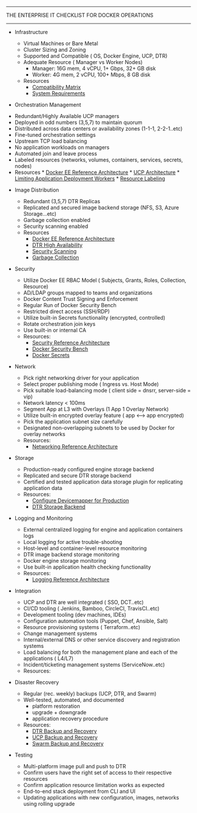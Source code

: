 -----------------------------------------------------------    
THE ENTERPRISE IT CHECKLIST FOR DOCKER OPERATIONS          

-----------------------------------------------------------

-  Infrastructure  
    * Virtual Machines or Bare Metal
    * Cluster Sizing and Zoning
    * Supported and Compatible ( OS, Docker Engine, UCP, DTR) 
    * Adequate Resource ( Manager vs Worker Nodes)
        * Manager: 16G mem, 4 vCPU, 1+ Gbps, 32+ GB disk
        * Worker: 4G mem, 2 vCPU, 100+ Mbps, 8 GB disk
    * Resources
        * [Compatibility Matrix](https://success.docker.com/Policies/Compatibility_Matrix)
        * [System Requirements](https://success.docker.com/article/Docker_Reference_Architecture-_Docker_EE_Best_Practices_and_Design_Considerations_17_03#astandarddeploymentarchitecture)

- Orchestration Management

 * Redundant/Highly Available UCP managers 
 * Deployed in odd numbers (3,5,7) to maintain quorum
 * Distributed across data centers or availability zones (1-1-1, 2-2-1..etc)
 * Fine-tuned orchestration settings
 * Upstream TCP load balancing 
 * No application workloads on managers
 * Automated join and leave process 
 * Labeled resources (networks, volumes, containers, services, secrets, nodes)
 * Resources
         * [Docker EE Reference Architecture](https://success.docker.com/article/Docker_Reference_Architecture-_Docker_EE_Best_Practices_and_Design_Considerations_17_03#astandarddeploymentarchitecture)
         * [UCP Architecture](https://docs.docker.com/datacenter/ucp/2.2/guides/architecture/)
         * [Limiting Application Deployment Workers](https://docs.docker.com/datacenter/ucp/2.2/guides/admin/configure/restrict-services-to-worker-nodes/)
         * [Resource Labeling](https://docs.docker.com/datacenter/ucp/2.2/guides/admin/configure/add-labels-to-cluster-nodes/)

- Image Distribution

    * Redundant (3,5,7) DTR Replicas 
    * Replicated and secured image backend storage (NFS, S3, Azure Storage…etc)
    * Garbage collection enabled
    * Security scanning enabled
    * Resources
        * [Docker EE Reference Architecture](https://success.docker.com/article/Docker_Reference_Architecture-_Docker_EE_Best_Practices_and_Design_Considerations_17_03#astandarddeploymentarchitecture)
        * [DTR High Availability](https://docs.docker.com/datacenter/dtr/2.3/guides/admin/configure/set-up-high-availability/)
        * [Security Scanning](https://docs.docker.com/datacenter/dtr/2.3/guides/admin/configure/set-up-vulnerability-scans/)
        * [Garbage Collection](https://docs.docker.com/datacenter/dtr/2.3/guides/admin/configure/garbage-collection/)

- Security 
    * Utilize Docker EE RBAC Model ( Subjects, Grants, Roles, Collection, Resource)
    * AD/LDAP groups mapped to teams and organizations 
    * Docker Content Trust Signing and Enforcement
    * Regular Run of Docker Security Bench 
    * Restricted direct access (SSH/RDP) 
    * Utilize built-in Secrets functionality (encrypted, controlled)
    * Rotate orchestration join keys
    * Use built-in or internal CA
    * Resources:
        * [Security Reference Architecture](https://success.docker.com/article/Docker_Reference_Architecture-_Securing_Docker_EE_and_Security_Best_Practices)
        * [Docker Security Bench](https://github.com/docker/docker-bench-security)
        * [Docker Secrets](https://docs.docker.com/engine/swarm/secrets/)

- Network

    * Pick right networking driver for your application 
    * Select proper publishing mode ( Ingress vs. Host Mode)
    * Pick suitable load-balancing mode ( client side = dnsrr, server-side = vip)
    * Network latency < 100ms
    * Segment App at L3 with Overlays (1 App  1 Overlay Network)
    * Utilize built-in encrypted overlay feature ( app <--> app encrypted)
    * Pick the application subnet size carefully 
    * Designated non-overlapping subnets to be used by Docker for overlay networks 
    * Resources:
        * [Networking Reference Architecture](https://success.docker.com/article/Docker_Reference_Architecture-_Designing_Scalable,_Portable_Docker_Container_Networks)

- Storage 

    * Production-ready configured engine storage backend 
    * Replicated and secure DTR storage backend
    * Certified and tested application data storage plugin for replicating application data 
    * Resources:
        * [Configure Devicemapper for Production](https://docs.docker.com/engine/userguide/storagedriver/device-mapper-driver/)
        * [DTR Storage Backend](https://docs.docker.com/datacenter/dtr/2.3/guides/admin/configure/external-storage/)

- Logging and Monitoring

    * External centralized logging for engine and application containers logs
    * Local logging for active trouble-shooting 
    * Host-level and container-level resource monitoring
    * DTR image backend storage monitoring
    * Docker engine storage monitoring
    * Use built-in application health checking functionality
    * Resources:
        - [Logging Reference Architecture](https://success.docker.com/article/Docker_Reference_Architecture-_Docker_Logging_Design_and_Best_Practices)

- Integration

    * UCP and DTR are well integrated ( SSO, DCT..etc)
    * CI/CD tooling ( Jenkins, Bamboo, CircleCI, TravisCI..etc)
    * Development tooling (dev machines, IDEs)
    * Configuration automation tools (Puppet, Chef, Ansible, Salt)
    * Resource provisioning systems ( Terraform..etc)
    * Change management systems
    * Internal/external DNS or other service discovery and registration systems
    * Load balancing for both the management plane and each of the applications ( L4/L7)
    * Incident/ticketing management systems (ServiceNow..etc)
    * Resources:
 
- Disaster Recovery

    * Regular (rec. weekly) backups (UCP, DTR, and Swarm)
    * Well-tested, automated, and documented
        * platform restoration
        * upgrade + downgrade
        * application recovery procedure
    * Resources:
        * [DTR Backup and Recovery](https://docs.docker.com/datacenter/dtr/2.3/guides/admin/backups-and-disaster-recovery/)
        * [UCP Backup and Recovery](https://docs.docker.com/datacenter/ucp/2.2/guides/admin/backups-and-disaster-recovery/)
        * [Swarm Backup and Recovery](https://docs.docker.com/engine/swarm/admin_guide/#recover-from-disaster)

- Testing

    * Multi-platform image pull and push to DTR
    * Confirm users have the right set of access to their respective resources
    * Confirm application resource limitation works as expected
    * End-to-end stack deployment from CLI and UI
    * Updating applications with new configuration, images, networks using rolling upgrade
















